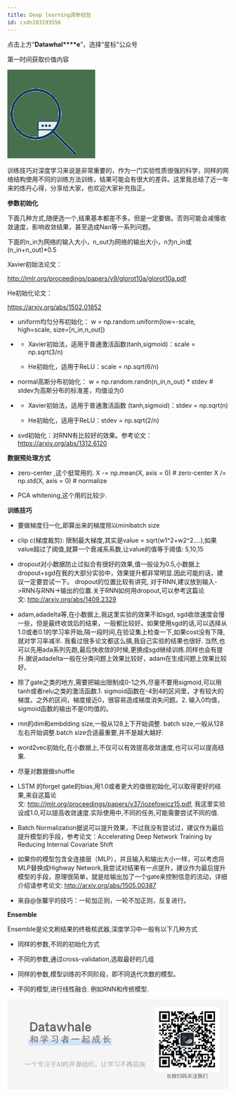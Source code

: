 ```yaml
---
title: Deep learning调参经验
id: csdn103193556
---
```


点击上方“**Datawhal****e**”，选择“星标”公众号

第一时间获取价值内容

<section>

![](../img/a15b1f5f93c22f4effed2d654254eb27.png)

</section>

训练技巧对深度学习来说是非常重要的，作为一门实验性质很强的科学，同样的网络结构使用不同的训练方法训练，结果可能会有很大的差异。这里我总结了近一年来的炼丹心得，分享给大家，也欢迎大家补充指正。

<section>

<section style="text-align: left">

<section>

<section>

<section>

<section style="text-align: justify">

**参数初始化**

</section>

</section>

</section>

</section>

</section>

</section>

下面几种方式,随便选一个,结果基本都差不多。但是一定要做。否则可能会减慢收敛速度，影响收敛结果，甚至造成Nan等一系列问题。

下面的n_in为网络的输入大小，n_out为网络的输出大小，n为n_in或(n_in+n_out)*0.5

Xavier初始法论文：

http://jmlr.org/proceedings/papers/v9/glorot10a/glorot10a.pdf

He初始化论文：

https://arxiv.org/abs/1502.01852

*   uniform均匀分布初始化：
    w = np.random.uniform(low=-scale, high=scale, size=[n_in,n_out])

*   *   Xavier初始法，适用于普通激活函数(tanh,sigmoid)：scale = np.sqrt(3/n)

    *   He初始化，适用于ReLU：scale = np.sqrt(6/n)

*   normal高斯分布初始化：
    w = np.random.randn(n_in,n_out) * stdev # stdev为高斯分布的标准差，均值设为0

*   *   Xavier初始法，适用于普通激活函数 (tanh,sigmoid)：stdev = np.sqrt(n)

    *   He初始化，适用于ReLU：stdev = np.sqrt(2/n)

*   svd初始化：对RNN有比较好的效果。参考论文：https://arxiv.org/abs/1312.6120

<section>

<section style="text-align: left">

<section>

<section>

<section>

<section style="text-align: justify">

**数据预处理方式**

</section>

</section>

</section>

</section>

</section>

</section>

*   zero-center ,这个挺常用的.
    X -= np.mean(X, axis = 0) # zero-center
    X /= np.std(X, axis = 0) # normalize

*   PCA whitening,这个用的比较少.

<section>

<section style="text-align: left">

<section>

<section>

<section>

<section style="text-align: justify">

**训练技巧**

</section>

</section>

</section>

</section>

</section>

</section>

*   要做梯度归一化,即算出来的梯度除以minibatch size

*   clip c(梯度裁剪): 限制最大梯度,其实是value = sqrt(w1^2+w2^2….),如果value超过了阈值,就算一个衰减系系数,让value的值等于阈值: 5,10,15

*   dropout对小数据防止过拟合有很好的效果,值一般设为0.5,小数据上dropout+sgd在我的大部分实验中，效果提升都非常明显.因此可能的话，建议一定要尝试一下。 dropout的位置比较有讲究, 对于RNN,建议放到输入->RNN与RNN->输出的位置.关于RNN如何用dropout,可以参考这篇论文: http://arxiv.org/abs/1409.2329

*   adam,adadelta等,在小数据上,我这里实验的效果不如sgd, sgd收敛速度会慢一些，但是最终收敛后的结果，一般都比较好。如果使用sgd的话,可以选择从1.0或者0.1的学习率开始,隔一段时间,在验证集上检查一下,如果cost没有下降,就对学习率减半. 我看过很多论文都这么搞,我自己实验的结果也很好. 当然,也可以先用ada系列先跑,最后快收敛的时候,更换成sgd继续训练.同样也会有提升.据说adadelta一般在分类问题上效果比较好，adam在生成问题上效果比较好。

*   除了gate之类的地方,需要把输出限制成0-1之外,尽量不要用sigmoid,可以用tanh或者relu之类的激活函数.1\. sigmoid函数在-4到4的区间里，才有较大的梯度。之外的区间，梯度接近0，很容易造成梯度消失问题。2\. 输入0均值，sigmoid函数的输出不是0均值的。

*   rnn的dim和embdding size,一般从128上下开始调整. batch size,一般从128左右开始调整.batch size合适最重要,并不是越大越好.

*   word2vec初始化,在小数据上,不仅可以有效提高收敛速度,也可以可以提高结果.

*   尽量对数据做shuffle

*   LSTM 的forget gate的bias,用1.0或者更大的值做初始化,可以取得更好的结果,来自这篇论文: http://jmlr.org/proceedings/papers/v37/jozefowicz15.pdf, 我这里实验设成1.0,可以提高收敛速度.实际使用中,不同的任务,可能需要尝试不同的值.

*   Batch Normalization据说可以提升效果，不过我没有尝试过，建议作为最后提升模型的手段，参考论文：Accelerating Deep Network Training by Reducing Internal Covariate Shift

*   如果你的模型包含全连接层（MLP），并且输入和输出大小一样，可以考虑将MLP替换成Highway Network,我尝试对结果有一点提升，建议作为最后提升模型的手段，原理很简单，就是给输出加了一个gate来控制信息的流动，详细介绍请参考论文: http://arxiv.org/abs/1505.00387

*   来自@张馨宇的技巧：一轮加正则，一轮不加正则，反复进行。

<section>

<section style="text-align: left">

<section>

<section>

<section>

<section style="text-align: justify">

**Ensemble**

</section>

</section>

</section>

</section>

</section>

</section>

Ensemble是论文刷结果的终极核武器,深度学习中一般有以下几种方式

*   同样的参数,不同的初始化方式

*   不同的参数,通过cross-validation,选取最好的几组

*   同样的参数,模型训练的不同阶段，即不同迭代次数的模型。

*   不同的模型,进行线性融合. 例如RNN和传统模型.

![](../img/f47463fdef86f39d3346d60c8d0c36e5.png)